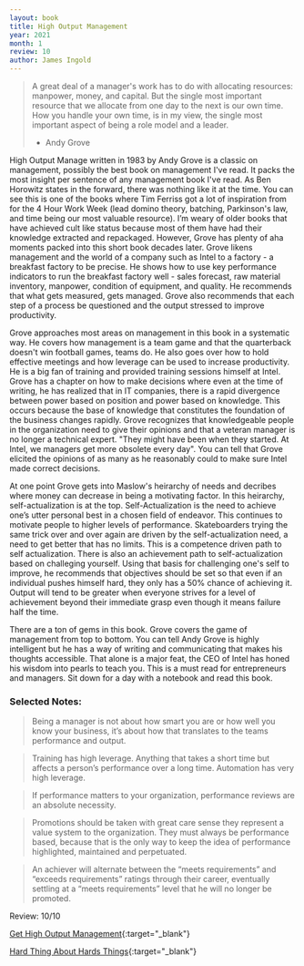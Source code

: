 ```yaml
---
layout: book
title: High Output Management
year: 2021
month: 1
review: 10
author: James Ingold
---
```


> A great deal of a manager's work has to do with allocating resources: manpower, money, and capital. But the single most important resource that we allocate from one day to the next is our own time. How you handle your own time, is in my view, the single most important aspect of being a role model and a leader.
>
> - Andy Grove

High Output Manage written in 1983 by Andy Grove is a classic on management, possibly the best book on management I've read. It packs the most insight per sentence of any management book I've read. As Ben Horowitz states in the forward, there was nothing like it at the time. You can see this is one of the books where Tim Ferriss got a lot of inspiration from for the 4 Hour Work Week (lead domino theory, batching, Parkinson's law, and time being our most valuable resource). I’m weary of older books that have achieved cult like status because most of them have had their knowledge extracted and repackaged. However, Grove has plenty of aha moments packed into this short book decades later. Grove likens management and the world of a company such as Intel to a factory - a breakfast factory to be precise. He shows how to use key performance indicators to run the breakfast factory well - sales forecast, raw material inventory, manpower, condition of equipment, and quality. He recommends that what gets measured, gets managed. Grove also recommends that each step of a process be questioned and the output stressed to improve productivity.

Grove approaches most areas on management in this book in a systematic way. He covers how management is a team game and that the quarterback doesn't win football games, teams do. He also goes over how to hold effective meetings and how leverage can be used to increase productivity. He is a big fan of training and provided training sessions himself at Intel. Grove has a chapter on how to make decisions where even at the time of writing, he has realized that in IT companies, there is a rapid divergence between power based on position and power based on knowledge. This occurs because the base of knowledge that constitutes the foundation of the business changes rapidly. Grove recognizes that knowledgeable people in the organization need to give their opinions and that a veteran manager is no longer a technical expert. "They might have been when they started. At Intel, we managers get more obsolete every day". You can tell that Grove elicited the opinions of as many as he reasonably could to make sure Intel made correct decisions.

At one point Grove gets into Maslow's heirarchy of needs and decribes where money can decrease in being a motivating factor. In this heirarchy, self-actualization is at the top. Self-Actualization is the need to achieve one’s utter personal best in a chosen field of endeavor. This continues to motivate people to higher levels of performance. Skateboarders trying the same trick over and over again are driven by the self-actualization need, a need to get better that has no limits. This is a competence driven path to self actualization. There is also an achievement path to self-actualization based on challeging yourself. Using that basis for challenging one's self to improve, he recommends that objectives should be set so that even if an individual pushes himself hard, they only has a 50% chance of achieving it. Output will tend to be greater when everyone strives for a level of achievement beyond their immediate grasp even though it means failure half the time.

There are a ton of gems in this book. Grove covers the game of management from top to bottom. You can tell Andy Grove is highly intelligent but he has a way of writing and communicating that makes his thoughts accessible. That alone is a major feat, the CEO of Intel has honed his wisdom into pearls to teach you. This is a must read for entrepreneurs and managers. Sit down for a day with a notebook and read this book.

### Selected Notes:

> Being a manager is not about how smart you are or how well you know your business, it’s about how that translates to the teams performance and output.

> Training has high leverage. Anything that takes a short time but affects a person’s performance over a long time. Automation has very high leverage.

> If performance matters to your organization, performance reviews are an absolute necessity.

> Promotions should be taken with great care sense they represent a value system to the organization. They must always be performance based, because that is the only way to keep the idea of performance highlighted, maintained and perpetuated.

> An achiever will alternate between the “meets requirements” and “exceeds requirements” ratings through their career, eventually settling at a “meets requirements” level that he will no longer be promoted.

Review: 10/10

[Get High Output Management](https://amzn.to/3nWZPYB){:target="\_blank"}

[Hard Thing About Hards Things](https://amzn.to/3xBUUQ4){:target="\_blank"}
